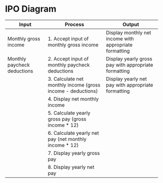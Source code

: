 # IPO Diagram

| **Input**                   | **Process**                                                 | **Output**                                             |
|-----------------------------|-------------------------------------------------------------|--------------------------------------------------------|
| Monthly gross income        | 1. Accept input of monthly gross income                     | Display monthly net income with appropriate formatting |
| Monthly paycheck deductions | 2. Accept input of monthly paycheck deductions              | Display yearly gross pay with appropriate formatting   |
|                             | 3. Calculate net monthly income (gross income - deductions) | Display yearly net pay with appropriate formatting     |
|                             | 4. Display net monthly income                               |                                                        |
|                             | 5. Calculate yearly gross pay (gross income * 12)           |                                                        |
|                             | 6. Calculate yearly net pay (net monthly income * 12)       |                                                        |
|                             | 7. Display yearly gross pay                                 |                                                        |
|                             | 8. Display yearly net pay                                   |                                                        |
